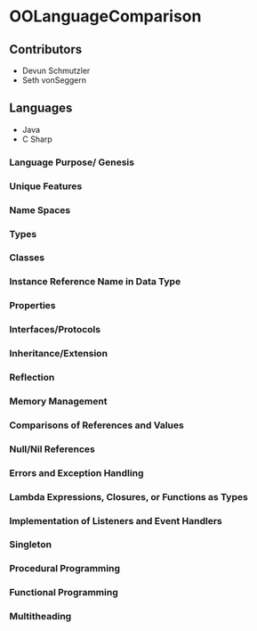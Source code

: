 # OOLanguageComparison
## Contributors
* Devun Schmutzler
* Seth vonSeggern

## Languages
* Java 
* C Sharp

### Language Purpose/ Genesis

### Unique Features

### Name Spaces

### Types

### Classes

### Instance Reference Name in Data Type

### Properties

### Interfaces/Protocols

### Inheritance/Extension

### Reflection

### Memory Management

### Comparisons of References and Values

### Null/Nil References

### Errors and Exception Handling

### Lambda Expressions, Closures, or Functions as Types

### Implementation of Listeners and Event Handlers

### Singleton

### Procedural Programming

### Functional Programming

### Multitheading
